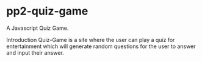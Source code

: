 # pp2-quiz-game
A Javascript Quiz Game.

Introduction
Quiz-Game is a site where the user can play a quiz for entertainment which will generate random questions for the user to answer and input their answer.